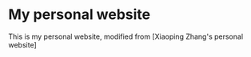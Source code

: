 # My personal website

This is my personal website, modified from [Xiaoping Zhang's personal website]

